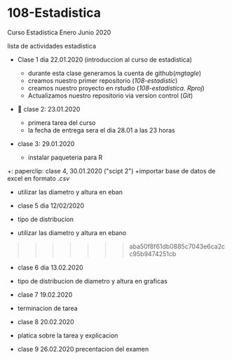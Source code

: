 # 108-Estadistica
Curso Estadística Enero Junio 2020

lista de actividades estadistica

+ Clase 1 dia 22.01.2020 (introduccion al curso de estadistica)
   + durante esta clase generamos la cuenta de github(*mgtagle*)
   + creamos nuestro primer repositorio (*108-estadistic*)
   + creamos nuestro proyecto en rstudio (*108-estadistica. Rproj*)
   + Actualizamos nuestro repositorio via version control (*Git*)
   
+ :paperclip: clase 2: 23.01.2020
   + primera tarea del curso
   + la fecha de entrega sera el dia 28.01 a las 23 horas

+ clase 3: 29.01.2020
   + instalar paqueteria para R
     
+: paperclip: clase 4,   30.01.2020 ("scipt 2")
  +importar base de datos de excel en formato *.csv*
  + utilizar las diametro y altura en eban

+ clase 5 dia 12/02/2020
 + tipo de distribucion
 + utilizar las diametro y altura en ebano
>>>>>>> aba50f8f61db0885c7043e6ca2cc95b9474251cb

 + clase 6 dia 13.02.2020
 + tipo de distribucion de diametro y altura en graficas
 
 + clase 7 19.02.2020 
 + terminacion de tarea
 
 + clase 8 20.02.2020 
 + platica sobre la tarea y explicacion
 
 + clase 9 26.02.2020
 precentacion del examen
 
 
